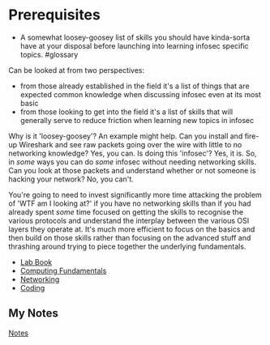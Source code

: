 # Prerequisites

- A somewhat loosey-goosey list of skills you should have kinda-sorta have at your disposal before launching into learning infosec specific topics. #glossary

Can be looked at from two perspectives:
- from those already established in the field it's a list of things that are expected common knowledge when discussing infosec even at its most basic
- from those looking to get into the field it's a list of skills that will generally serve to reduce friction when learning new topics in infosec

Why is it 'loosey-goosey'? An example might help. Can you install and fire-up Wireshark and see raw packets going over the wire with little to no networking knowledge? Yes, you can. Is doing this 'infosec'? Yes, it is. So, in *some* ways you can do *some* infosec without needing networking skills. Can you look at those packets and understand whether or not someone is hacking your network? No, you can't.

You're going to need to invest significantly more time attacking the problem of 'WTF am I looking at?' if you have no networking skills than if you had already spent *some* time focused on getting the skills to recognise the various protocols and understand the interplay between the various OSI layers they operate at. It's much more efficient to focus on the basics and then build on those skills rather than focusing on the advanced stuff and thrashing around trying to piece together the underlying fundamentals.

- [Lab Book](lab-book.md)
- [Computing Fundamentals](computing-fundamentals.md)
- [Networking](networking.md)
- [Coding](coding.md)
## My Notes
[Notes](mynotes/prerequisites-notes.md)
